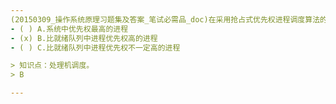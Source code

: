 ```yaml
---
(20150309_操作系统原理习题集及答案_笔试必需品_doc)在采用抢占式优先权进程调度算法的系统中，正在运行进程的优先权是﹎﹎﹎﹎。
- ( ) A.系统中优先权最高的进程 
- (x) B.比就绪队列中进程优先权高的进程 
- ( ) C.比就绪队列中进程优先权不一定高的进程

> 知识点：处理机调度。
> B

---
```


